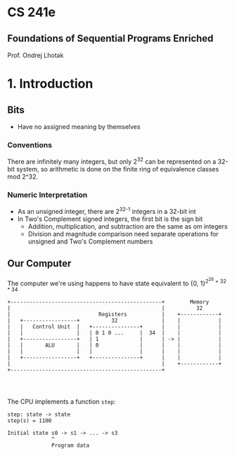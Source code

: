 # CS 241e
## Foundations of Sequential Programs Enriched

Prof. Ondrej Lhotak


# 1. Introduction
## Bits
- Have no assigned meaning by themselves

### Conventions
There are infinitely many integers, but only 2<sup>32</sup> can be represented on a 32-bit system, so arithmetic is done on the finite ring of equivalence classes mod 2^32.

### Numeric Interpretation
- As an unsigned integer, there are 2<sup>32-1</sup> integers in a 32-bit int
- In Two's Complement signed integers, the first bit is the sign bit
  - Addition, multiplication, and subtraction are the same as om  integers
  - Division and magnitude comparison need separate operations for unsigned and Two's Complement numbers

## Our Computer
The computer we're using happens to have state equivalent to {0, 1}<sup>2<sup>26</sup> + 32 * 34</sup>

```
+------------------------------------------------+        Memory
|                                                |          32
|                            Registers           |    +------------+
|   +-----------------+          32              |    |            |
|   |   Control Unit  |   +---------------+      |    |            |
|   |                 |   | 0 1 0 ...     |  34  |    |            |
|   +-----------------+   | 1             |      | -> |            |
|   |       ALU       |   | 0             |      |    |            |
|   |                 |   |               |      |    |            |
|   +-----------------+   +---------------+      |    |            |
|                                                |    +------------+
+------------------------------------------------+




```

The CPU implements a function `step`:
```
step: state -> state
step(s) = 1100

Initial state s0 -> s1 -> ... -> s3
              ^
              Program data
```

